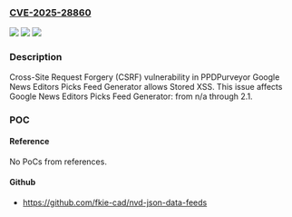 ### [CVE-2025-28860](https://cve.mitre.org/cgi-bin/cvename.cgi?name=CVE-2025-28860)
![](https://img.shields.io/static/v1?label=Product&message=Google%20News%20Editors%20Picks%20Feed%20Generator&color=blue)
![](https://img.shields.io/static/v1?label=Version&message=n%2Fa%3C%3D%202.1%20&color=brighgreen)
![](https://img.shields.io/static/v1?label=Vulnerability&message=CWE-352%20Cross-Site%20Request%20Forgery%20(CSRF)&color=brighgreen)

### Description

Cross-Site Request Forgery (CSRF) vulnerability in PPDPurveyor Google News Editors Picks Feed Generator allows Stored XSS. This issue affects Google News Editors Picks Feed Generator: from n/a through 2.1.

### POC

#### Reference
No PoCs from references.

#### Github
- https://github.com/fkie-cad/nvd-json-data-feeds

